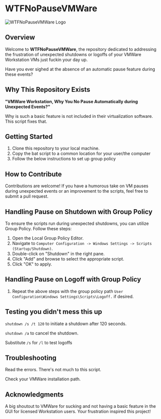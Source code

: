 # WTFNoPauseVMWare

![WTFNoPauseVMWare Logo](logo.png)

## Overview

Welcome to **WTFNoPauseVMWare**, the repository dedicated to addressing the frustration of unexpected shutdowns or logoffs of your VMWare Workstation VMs just fuckin your day up. 

Have you ever sighed at the absence of an automatic pause feature during these events?

## Why This Repository Exists

**"VMWare Workstation, Why You No Pause Automatically during Unexpected Events?"**

Why is such a basic feature is not included in their virtualization software. This script fixes that. 

## Getting Started

1. Clone this repository to your local machine.
2. Copy the bat script to a common location for your user/the computer
3. Follow the below instructions to set up group policy

## How to Contribute

Contributions are welcome! If you have a humorous take on VM pauses during unexpected events or an improvement to the scripts, feel free to submit a pull request.

## Handling Pause on Shutdown with Group Policy

To ensure the scripts run during unexpected shutdowns, you can utilize Group Policy. Follow these steps:

1. Open the Local Group Policy Editor.
2. Navigate to `Computer Configuration -> Windows Settings -> Scripts (Startup/Shutdown)`.
3. Double-click on "Shutdown" in the right pane.
4. Click "Add" and browse to select the appropriate script.
5. Click "OK" to apply.

## Handling Pause on Logoff with Group Policy

1. Repeat the above steps with the group policy path `User Configuration\Windows Settings\Scripts\Logoff.` if desired.

## Testing you didn't mess this up
`shutdown /s /t 120` to initiate a shutdown after 120 seconds. 

`shutdown /a` to cancel the shutdown.

Substitute `/s` for `/l` to test logoffs

## Troubleshooting

Read the errors. There's not much to this script.

Check your VMWare installation path. 

## Acknowledgments

A big shoutout to VMWare for sucking and not having a basic feature in the GUI for licensed Workstation users. Your frustration inspired this project!
